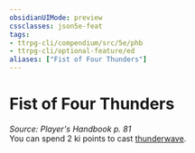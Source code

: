 ```yaml
---
obsidianUIMode: preview
cssclasses: json5e-feat
tags:
- ttrpg-cli/compendium/src/5e/phb
- ttrpg-cli/optional-feature/ed
aliases: ["Fist of Four Thunders"]
---
```

# Fist of Four Thunders
*Source: Player's Handbook p. 81*  
You can spend 2 ki points to cast [thunderwave](Misc%20Files/CLI/compendium/spells/thunderwave-xphb.md).